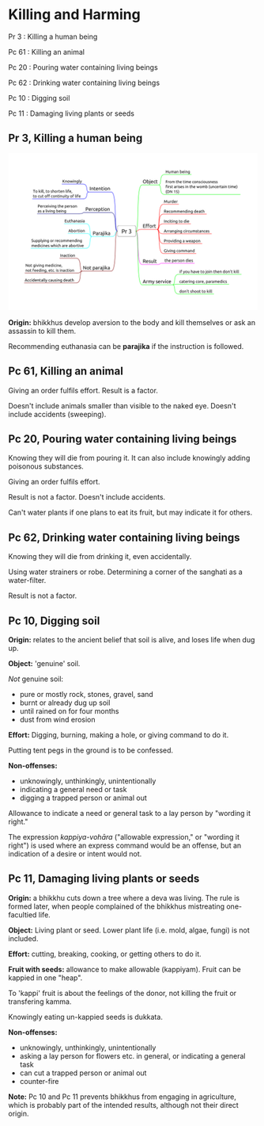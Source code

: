 # Killing and Harming

Pr 3
:   Killing a human being

Pc 61
:   Killing an animal

Pc 20
:   Pouring water containing living beings

Pc 62
:   Drinking water containing living beings

Pc 10
:   Digging soil

Pc 11
:   Damaging living plants or seeds

## Pr 3, Killing a human being

![Pr-3](./includes/pr-3.png)

**Origin:** bhikkhus develop aversion to the body and kill themselves or
ask an assassin to kill them.

Recommending euthanasia can be **parajika** if the instruction is
followed.

## Pc 61, Killing an animal

Giving an order fulfils effort. Result is a factor.

Doesn't include animals smaller than visible to the naked eye. Doesn't
include accidents (sweeping).

## Pc 20, Pouring water containing living beings

Knowing they will die from pouring it. It can also include knowingly
adding poisonous substances.

Giving an order fulfils effort.

Result is not a factor. Doesn't include accidents.

Can't water plants if one plans to eat its fruit, but may indicate it
for others.

## Pc 62, Drinking water containing living beings

Knowing they will die from drinking it, even accidentally.

Using water strainers or robe. Determining a corner of the sanghati as a
water-filter.

Result is not a factor.

## Pc 10, Digging soil

<!-- latex
\begin{multicols}{2}
-->

**Origin:** relates to the ancient belief that soil is alive, and loses
life when dug up.

**Object:** 'genuine' soil.

*Not* genuine soil:

-   pure or mostly rock, stones, gravel, sand
-   burnt or already dug up soil
-   until rained on for four months
-   dust from wind erosion

**Effort:** Digging, burning, making a hole, or giving command to do it.

Putting tent pegs in the ground is to be confessed.

<!-- latex
\columnbreak
-->

**Non-offenses:**

-   unknowingly, unthinkingly, unintentionally
-   indicating a general need or task
-   digging a trapped person or animal out

Allowance to indicate a need or general task to a lay person by "wording
it right."

The expression *kappiya-vohāra* ("allowable expression," or "wording it
right") is used where an express command would be an offense, but an
indication of a desire or intent would not.

<!-- latex
\end{multicols}
-->

## Pc 11, Damaging living plants or seeds

<!-- latex
\begin{multicols}{2}
-->

**Origin:** a bhikkhu cuts down a tree where a deva was living. The rule
is formed later, when people complained of the bhikkhus mistreating
one-facultied life.

**Object:** Living plant or seed. Lower plant life (i.e. mold, algae,
fungi) is not included.

**Effort:** cutting, breaking, cooking, or getting others to do it.

**Fruit with seeds:** allowance to make allowable (kappiyam). Fruit can
be kappied in one "heap".

To 'kappi' fruit is about the feelings of the donor, not killing the
fruit or transfering kamma.

Knowingly eating un-kappied seeds is dukkata.

**Non-offenses:**

-   unknowingly, unthinkingly, unintentionally
-   asking a lay person for flowers etc. in general, or indicating a
    general task
-   can cut a trapped person or animal out
-   counter-fire

**Note:** Pc 10 and Pc 11 prevents bhikkhus from engaging in
agriculture, which is probably part of the intended results, although
not their direct origin.

<!-- latex
\end{multicols}
-->
